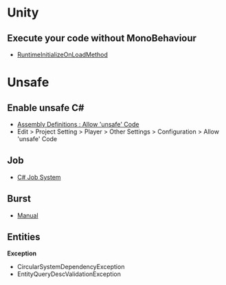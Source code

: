 # Unity
## Execute your code without MonoBehaviour
* [RuntimeInitializeOnLoadMethod](https://docs.unity3d.com/ScriptReference/RuntimeInitializeOnLoadMethodAttribute.html)
# Unsafe
## Enable unsafe C#
* [Assembly Definitions : Allow 'unsafe' Code](https://docs.unity3d.com/Manual/ScriptCompilationAssemblyDefinitionFiles.html)
* Edit > Project Setting > Player > Other Settings > Configuration > Allow 'unsafe' Code
## Job
* [C# Job System](https://docs.unity3d.com/Manual/JobSystem.html)
## Burst
* [Manual](https://docs.unity3d.com/Packages/com.unity.burst@0.2/manual/index.html)
## Entities
**Exception**
  * CircularSystemDependencyException
  * EntityQueryDescValidationException
